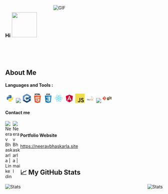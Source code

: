 
<img align="right" alt="GIF" src="https://github.com/abhisheknaiidu/abhisheknaiidu/blob/master/code.gif?raw=true" width="350" height="250"/>

### Hi <img src="https://github.com/TheDudeThatCode/TheDudeThatCode/blob/master/Assets/Hi.gif" height="80" width="80">

<br>
<br>
<br> 

## About Me
#### Languages and Tools : 
<div>
  <img height="30" src="https://raw.githubusercontent.com/github/explore/80688e429a7d4ef2fca1e82350fe8e3517d3494d/topics/python/python.png">
  <img height="30" src="https://raw.githubusercontent.com/jmnote/z-icons/master/svg/java.svg">
  <img height="30" src="https://raw.githubusercontent.com/github/explore/80688e429a7d4ef2fca1e82350fe8e3517d3494d/topics/cpp/cpp.png">
  <img height="30" src="https://raw.githubusercontent.com/github/explore/80688e429a7d4ef2fca1e82350fe8e3517d3494d/topics/html/html.png">
  <img height="30" src="https://raw.githubusercontent.com/github/explore/5c058a388828bb5fde0bcafd4bc867b5bb3f26f3/topics/css/css.png">
  <img height="30" src="https://raw.githubusercontent.com/github/explore/80688e429a7d4ef2fca1e82350fe8e3517d3494d/topics/react/react.png">
  <img height="30" src="https://raw.githubusercontent.com/github/explore/80688e429a7d4ef2fca1e82350fe8e3517d3494d/topics/angular/angular.png">
  <img height="30" src="https://raw.githubusercontent.com/github/explore/80688e429a7d4ef2fca1e82350fe8e3517d3494d/topics/javascript/javascript.png">
  <img height="30" src="https://raw.githubusercontent.com/github/explore/80688e429a7d4ef2fca1e82350fe8e3517d3494d/topics/mysql/mysql.png">
  <img height="30" src="https://raw.githubusercontent.com/jmnote/z-icons/master/svg/go.svg">
  <img height="30" src="https://raw.githubusercontent.com/github/explore/80688e429a7d4ef2fca1e82350fe8e3517d3494d/topics/git/git.png">
</div>

#### Contact me

  <a href="https://www.linkedin.com/in/neerav-bhaskarla-a481a9192/">
      <img align="left" alt="Neerav Bhaskarla | Linkedin" width="24px" src="https://github.com/TheDudeThatCode/TheDudeThatCode/blob/master/Assets/Linkedin.svg" />
  </a>
  <a href="mailto:neeravbhaskarla@gmail.com">
      <img align="left" alt="Neerav Bhaskarla | mail" width="24px" src="https://img.icons8.com/fluent/38/000000/gmail--v2.png" />
  </a> 
<br>

#### Portfolio Website

  https://neeravbhaskarla.site
  
<br>

## 📈 My GitHub Stats

<img src="https://github-readme-stats.vercel.app/api?username=neeravbhaskarla&show_icons=true&theme=gotham" alt="Stats" align="right"/>
<img src="https://github-readme-stats.vercel.app/api/top-langs/?username=neeravbhaskarla&&theme=gotham" alt="Stats" align="left"/>
